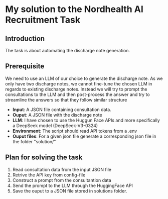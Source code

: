 # My solution to the Nordhealth AI Recruitment Task

## Introduction
The task is about automating the discharge note generation.

## Prerequisite
We need to use an LLM of our choice to generate the discharge note.
As we only have two discharge notes, we cannot fine-tune the chosen LLM in regards to existing discharge notes.
Instead we will try to prompt the consultations to the LLM and then post-process the answer and try to streamline
the answers so that they follow similar structure
- **Input**: A JSON file containing consultation data.
- **Ouput**: A JSON file with the discharge note
- **LLM**: I have chosen to use the Huggun Face APIs and more specifically a DeepSeek model (DeepSeek-V3-0324)
- **Environment**: The script should read API tokens from a .env
- **Ouput files**: For a given json file generate a corresponding json file in the folder "solution/"

## Plan for solving the task
1. Read consultation data from the input JSON file
2. Retrive the API key from config-file
3. Construct a prompt from the consultantion data
4. Send the prompt to the LLM through the HuggingFace API
5. Save the ouput to a JSON file stored in solutions folder.